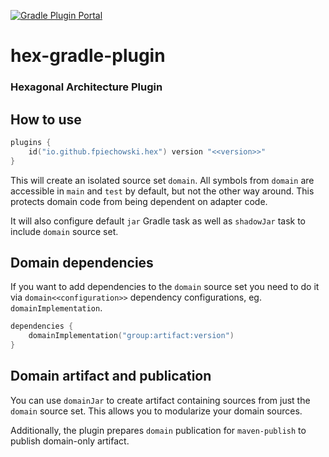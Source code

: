 [![Gradle Plugin Portal](https://img.shields.io/gradle-plugin-portal/v/io.github.fpiechowski.hex.svg?label=Gradle%20Plugin%20Portal)](https://plugins.gradle.org/plugin/io.github.fpiechowski.hex)

# hex-gradle-plugin

### Hexagonal Architecture Plugin

## How to use

```kotlin
plugins {
    id("io.github.fpiechowski.hex") version "<<version>>"
}
```

This will create an isolated source set `domain`.
All symbols from `domain` are accessible in `main` and `test` by default, but not the other way around.
This protects domain code from being dependent on adapter code.

It will also configure default `jar` Gradle task as well as `shadowJar` task to include `domain` source set.


## Domain dependencies
If you want to add dependencies to the `domain` source set you need to do it via `domain<<configuration>>` dependency configurations, eg. `domainImplementation`.

```kotlin
dependencies {
    domainImplementation("group:artifact:version")
}
```

## Domain artifact and publication
You can use `domainJar` to create artifact containing sources from just the `domain` source set.
This allows you to modularize your domain sources.

Additionally, the plugin prepares `domain` publication for `maven-publish` to publish domain-only artifact.
